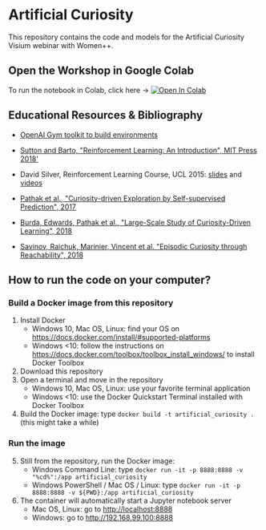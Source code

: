 # Artificial Curiosity

This repository contains the code and models for the Artificial Curiosity Visium webinar with Women++.

## Open the Workshop in Google Colab

To run the notebook in Colab, click here -> [![Open In Colab](https://colab.research.google.com/assets/colab-badge.svg)](https://colab.research.google.com/github/VisiumCH/women-plus-plus)

## Educational Resources & Bibliography

* [OpenAI Gym toolkit to build environments](https://gym.openai.com)
* [Sutton and Barto, "Reinforcement Learning: An Introduction", MIT Press 2018'](http://incompleteideas.net/book/the-book.html)
* David Silver, Reinforcement Learning Course, UCL 2015: [slides](http://www0.cs.ucl.ac.uk/staff/d.silver/web/Teaching.html) and [videos](https://www.youtube.com/watch?v=2pWv7GOvuf0&list=PLqYmG7hTraZDM-OYHWgPebj2MfCFzFObQ)

* [Pathak et al., "Curiosity-driven Exploration by Self-supervised Prediction", 2017](https://pathak22.github.io/noreward-rl/)
* [Burda, Edwards, Pathak et al., "Large-Scale Study of Curiosity-Driven Learning", 2018](https://pathak22.github.io/large-scale-curiosity/)
* [Savinov, Raichuk, Marinier, Vincent et al. "Episodic Curiosity through Reachability", 2018](https://arxiv.org/abs/1810.02274)


## How to run the code on your computer?

### Build a Docker image from this repository
1. Install Docker
    * Windows 10, Mac OS, Linux: find your OS on <https://docs.docker.com/install/#supported-platforms>
    * Windows <10: follow the instructions on <https://docs.docker.com/toolbox/toolbox_install_windows/> to install Docker Toolbox
2. Download this repository
3. Open a terminal and move in the repository
    * Windows 10, Mac OS, Linux: use your favorite terminal application
    * Windows <10: use the Docker Quickstart Terminal installed with Docker Toolbox
4. Build the Docker image: type `docker build -t artificial_curiosity .` (this might take a while)

### Run the image
5. Still from the repository, run the Docker image:
    * Windows Command Line: type `docker run -it -p 8888:8888 -v "%cd%":/app artificial_curiosity`
    * Windows PowerShell / Mac OS / Linux: type `docker run -it -p 8888:8888 -v ${PWD}:/app artificial_curiosity`
6. The container will automatically start a Jupyter notebook server
    * Mac OS, Linux: go to <http://localhost:8888>
    * Windows: go to <http://192.168.99.100:8888>
